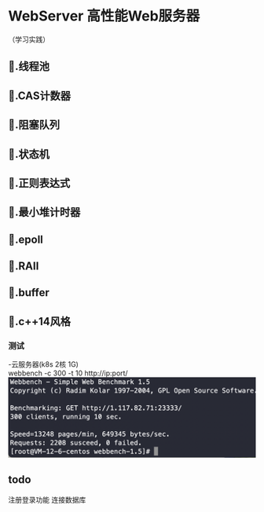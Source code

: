 # WebServer 高性能Web服务器


（学习实践）

## 🌟.线程池<br>
## 🌟.CAS计数器<br>
## 🌟.阻塞队列<br>
## 🌟.状态机<br>
## 🌟.正则表达式<br>
## 🌟.最小堆计时器<br>
## 🌟.epoll<br>
## 🌟.RAII<br>
## 🌟.buffer<br>
## 🌟.c++14风格<br>

### 测试<br>
-云服务器(k8s 2核 1G)<br>
webbench -c 300 -t 10 http://ip:port/<br>
![Image text](https://github.com/7lon7/WebServer/blob/main/RM/xn.png)

## todo
  注册登录功能
  连接数据库
